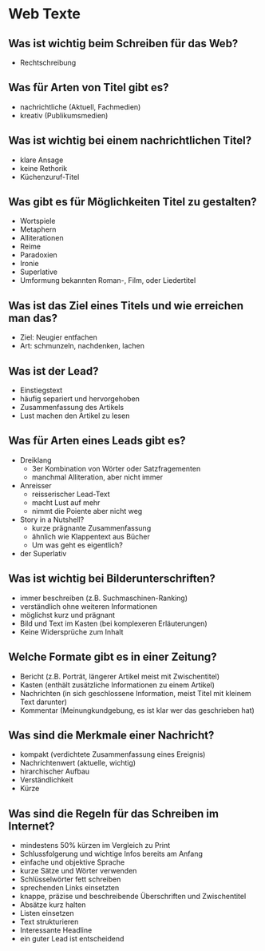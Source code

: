 # Web Texte

## Was ist wichtig beim Schreiben für das Web?
* Rechtschreibung

## Was für Arten von Titel gibt es?
* nachrichtliche (Aktuell, Fachmedien)
* kreativ (Publikumsmedien)

## Was ist wichtig bei einem nachrichtlichen Titel?
* klare Ansage
* keine Rethorik
* Küchenzuruf-Titel

## Was gibt es für Möglichkeiten Titel zu gestalten?
* Wortspiele
* Metaphern
* Alliterationen
* Reime
* Paradoxien
* Ironie
* Superlative
* Umformung bekannten Roman-, Film, oder Liedertitel

## Was ist das Ziel eines Titels und wie erreichen man das?
* Ziel: Neugier entfachen
* Art: schmunzeln, nachdenken, lachen

## Was ist der Lead?
* Einstiegstext
* häufig separiert und hervorgehoben
* Zusammenfassung des Artikels
* Lust machen den Artikel zu lesen

## Was für Arten eines Leads gibt es?
* Dreiklang
    * 3er Kombination von Wörter oder Satzfragementen
    * manchmal Alliteration, aber nicht immer 
* Anreisser
    * reisserischer Lead-Text
    * macht Lust auf mehr
    * nimmt die Poiente aber nicht weg
* Story in a Nutshell?
    * kurze prägnante Zusammenfassung
    * ähnlich wie Klappentext aus Bücher
    * Um was geht es eigentlich?
* der Superlativ

## Was ist wichtig bei Bilderunterschriften?
* immer beschreiben (z.B. Suchmaschinen-Ranking)
* verständlich ohne weiteren Informationen
* möglichst kurz und prägnant
* Bild und Text im Kasten (bei komplexeren Erläuterungen)
* Keine Widersprüche zum Inhalt

## Welche Formate gibt es in einer Zeitung?
* Bericht (z.B. Porträt, längerer Artikel meist mit Zwischentitel)
* Kasten (enthält zusätzliche Informationen zu einem Artikel)
* Nachrichten (in sich geschlossene Information, meist Titel mit kleinem Text darunter)
* Kommentar (Meinungkundgebung, es ist klar wer das geschrieben hat)

## Was sind die Merkmale einer Nachricht?
* kompakt (verdichtete Zusammenfassung eines Ereignis)
* Nachrichtenwert (aktuelle, wichtig)
* hirarchischer Aufbau
* Verständlichkeit
* Kürze

## Was sind die Regeln für das Schreiben im Internet?
* mindestens 50% kürzen im Vergleich zu Print
* Schlussfolgerung und wichtige Infos bereits am Anfang
* einfache und objektive Sprache
* kurze Sätze und Wörter verwenden
* Schlüsselwörter fett schreiben
* sprechenden Links einsetzten
* knappe, präzise und beschreibende Überschriften und Zwischentitel
* Absätze kurz halten
* Listen einsetzen
* Text strukturieren
* Interessante Headline
* ein guter Lead ist entscheidend

